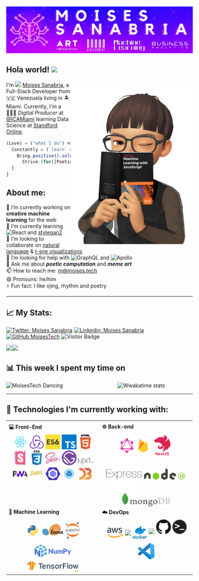 ![LinkedIn Banner](https://github.com/moisestech/moisestech/blob/master/assets/banner/MoisesTech_LinkedIn_Banner.jpeg?raw=true)

## Hola world! <img src="https://raw.githubusercontent.com/MartinHeinz/MartinHeinz/master/wave.gif" width="30px">

<img src="https://raw.githubusercontent.com/moisestech/moisestech/master/assets/avatar/MoisesTech_Zepeto_MLwJS.png" align="right" width="330px"/>

I'm <img src="https://emojis.slackmojis.com/emojis/images/1531849430/4246/blob-sunglasses.gif?1531849430" width="30"/> [Moises Sanabria](https://moises.tech/), a Full-Stack Developer from 🇻🇪 Venezuela living in 🏝️ Miami. Currently, I'm a 👨🏽‍💻 <em>Digital Producer</em> at [@ICAMiami](https://icamiami.org/) learning Data Science at [Standford Online](https://www.coursera.org/learn/machine-learning).

```javascript
(Love) = ("what I do") => {
  Constantly = (`learn` && `adjust`) => {
    Bring.positive().solutions()
      Strive.(for([Poetic + Computation]))
  }
}
```

## About me:

🔭 I’m currently working on <strong>creative machine learning</strong> for the web  
🌱 I’m currently learning <img alt="React" src="https://img.shields.io/badge/-React-45b8d8?style=flat-square&logo=react&logoColor=white" /> and [stylegan2](https://github.com/NVlabs/stylegan2)  
👯 I’m looking to collaborate on <a href="https://github.com/openai/gpt-3">natural language</a> & [t-sne visualizations](https://www.youtube.com/watch?v=wvsE8jm1GzE)  
🤔 I’m looking for help with <img alt="GraphQL" src="https://img.shields.io/badge/-GraphQL-E10098?style=flat-square&logo=graphql&logoColor=white" /> and <img alt="Apollo" src="https://img.shields.io/badge/-Apollo%20GraphQL-311C87?style=flat-square&logo=apollo-graphql&logoColor=white" />  
💬 Ask me about **_poetic computation_** and **_meme art_**  
📫 How to reach me: m@moises.tech  
😄 Pronouns: he/him  
⚡ Fun fact: I like vjing, rhythm and poetry

<hr/>

## 📈 My Stats:

[![Twitter: Moises Sanabria](https://img.shields.io/twitter/follow/moisesdsanabria?style=social)](https://twitter.com/moisesdsanabria)
[![Linkedin: Moises Sanabria](https://img.shields.io/badge/-LinkedIn-blue?style=flat-square&logo=Linkedin&logoColor=white&link=https://www.linkedin.com/in/moisesdsanabria/)](https://www.linkedin.com/in/moisesdsanabria/)
[![GitHub MoisesTech](https://img.shields.io/github/followers/moisestech?label=follow&style=social)](https://github.com/moisestech)
![Visitor Badge](https://visitor-badge.laobi.icu/badge?page_id=moisestech)

<img height="135px" src="https://github-readme-stats.vercel.app/api?username=moisestech&hide_title=true&hide_border=true&show_icons=true&include_all_commits=true&line_height=21&bg_color=0,EC6C6C,FFD479,FFFC79,73FA79&theme=graywhite" /><!-- wi*quL3fcV --><img height="135px" src="https://github-readme-stats.vercel.app/api/top-langs/?username=moisestech&hide_title=true&hide_border=true&layout=compact&bg_color=0,73FA79,73FDFF,D783FF&theme=graywhite" />

## 📊 **This week I spent my time on**

<img src="https://github.com/moisestech/moisestech/blob/master/assets/avatar/MoisesTech_Zepeto_Dancing.gif?raw=true" alt="MoisesTech Dancing" width="300px" align="left" />

![Wwakatime stats](https://github-readme-stats-taupe-two.vercel.app/api/wakatime?username=moisestech&hide_title=true&hide_border=true&langs_count=5)

<!-- <img src="https://raw.githubusercontent.com/moisestech/moisestech/master/contributions.gif" alt="Contributions" width="722px" height="112px" /> -->

<hr/>

## 🔧 Technologies I'm currently working with:

<div width="350px">
<table>
  <tr>
    <td valign="top" width="50%"></td>
    <td valign="top" width="50%"></td>
  </tr>
  <tr>
    <td valign="center" halign="center" width="50%">
      <strong>💻  Front-End</strong>
    </td>
    <td valign="top" halign="center" width="50%">
      <strong>⚙️ Back-end</strong>
    </td>
  </tr>
  <tr>
    <td valign="top" width="33%">
      <div align="center">
        <img
          width="40x"
          src="https://raw.githubusercontent.com/github/explore/80688e429a7d4ef2fca1e82350fe8e3517d3494d/topics/react/react.png"
        />
        <img
          width="40x"
          src="https://raw.githubusercontent.com/github/explore/80688e429a7d4ef2fca1e82350fe8e3517d3494d/topics/redux/redux.png"
        />
        <img
          width="40x"
          src="https://raw.githubusercontent.com/github/explore/80688e429a7d4ef2fca1e82350fe8e3517d3494d/topics/es6/es6.png"
        />
        <img
          width="40x"
          src="https://raw.githubusercontent.com/github/explore/80688e429a7d4ef2fca1e82350fe8e3517d3494d/topics/typescript/typescript.png"
        />
        <img
          width="40x"
          src="https://raw.githubusercontent.com/github/explore/80688e429a7d4ef2fca1e82350fe8e3517d3494d/topics/html/html.png"
        />
        <img
          width="40x"
          src="https://raw.githubusercontent.com/github/explore/80688e429a7d4ef2fca1e82350fe8e3517d3494d/topics/storybook/storybook.png"
        />
        <img
          width="40x"
          src="https://raw.githubusercontent.com/github/explore/80688e429a7d4ef2fca1e82350fe8e3517d3494d/topics/css/css.png"
        />
        <img
          width="40x"
          src="https://raw.githubusercontent.com/github/explore/80688e429a7d4ef2fca1e82350fe8e3517d3494d/topics/sass/sass.png"
        />
        <img
          width="40x"
          src="https://raw.githubusercontent.com/moisestech/moisestech/master/assets/logos/gatsby.png"
        />
        <img
          width="40x"
          src="https://raw.githubusercontent.com/moisestech/moisestech/master/assets/logos/nextjs.png"
        />
        <img
          width="40"
          src="https://raw.githubusercontent.com/github/explore/80688e429a7d4ef2fca1e82350fe8e3517d3494d/topics/pwa/pwa.png"
        />
        <img
          width="40x"
          src="https://raw.githubusercontent.com/github/explore/cb39e2385dfcec8a661d01bfacff6b1e33bbaa9d/topics/babel/babel.png"
        />
        <img
          width="40"
          src="https://raw.githubusercontent.com/github/explore/80688e429a7d4ef2fca1e82350fe8e3517d3494d/topics/eslint/eslint.png"
        />
        <img
          width="40"
          src="https://raw.githubusercontent.com/github/explore/80688e429a7d4ef2fca1e82350fe8e3517d3494d/topics/webpack/webpack.png"
        />
        <img
          width="40"
          src="https://github.com/moisestech/moisestech/blob/master/assets/logos/d3.png?raw=true"
        />
      </div>
    </td>
    <td valign="top" width="33%">
      <div align="center">
        <img
          align="center"
          width="40"
          src="https://raw.githubusercontent.com/github/explore/80688e429a7d4ef2fca1e82350fe8e3517d3494d/topics/graphql/graphql.png"
        />
        <img
          align="center"
          width="40"
          src="https://raw.githubusercontent.com/github/explore/80688e429a7d4ef2fca1e82350fe8e3517d3494d/topics/firebase/firebase.png"
        />
        <img
          align="center"
          height="60"
          src="https://raw.githubusercontent.com/moisestech/moisestech/master/assets/logos/nestjs.png"
        />
        <img
          align="center"
          width="40%"
          src="https://raw.githubusercontent.com/github/explore/80688e429a7d4ef2fca1e82350fe8e3517d3494d/topics/express/express.png"
        />
        <img
          align="center"
          height="40"
          src="https://raw.githubusercontent.com/moisestech/moisestech/master/assets/logos/nodejs.png"
        />
        <img
          align="center"
          height="40"
          src="https://github.com/moisestech/moisestech/blob/master/assets/logos/mongodb.png?raw=true"
        />
      </div>
    </td>
  </tr>
  <tr>
    <td valign="top" halign="center" width="50%">
      <strong>🧠  Machine Learning</strong>
    </td>
    <td valign="top" halign="center" width="50%">
      <strong>☁️ DevOps</strong>
    </td>
  </tr>
  <tr>
    <td valign="top" width="50%">
      <div align="center">
        <img
          align="center"
          width="40"
          src="https://raw.githubusercontent.com/github/explore/80688e429a7d4ef2fca1e82350fe8e3517d3494d/topics/python/python.png"
        />
        <img
          align="center"
          width="60"
          src="https://raw.githubusercontent.com/github/explore/80688e429a7d4ef2fca1e82350fe8e3517d3494d/topics/scikit-learn/scikit-learn.png"
        />
        <img
          align="center"
          width="40"
          src="https://github.com/moisestech/moisestech/blob/master/assets/logos/jupyter_notebooks.png?raw=true"
        />
        <img
          align="center"
          height="50"
          src="https://raw.githubusercontent.com/moisestech/moisestech/master/assets/logos/numpy.png"
        />
        <img
          align="center"
          height="35"
          src="https://raw.githubusercontent.com/moisestech/moisestech/master/assets/logos/tensorflow2.png"
        />
      </div>
    </td>
    <td valign="top" width="50%">
      <div align="center">
        <img
          align="center"
          height="50"
          src="https://raw.githubusercontent.com/github/explore/80688e429a7d4ef2fca1e82350fe8e3517d3494d/topics/aws/aws.png"
        />
        <img
          align="center"
          height="40"
          src="https://www.vectorlogo.zone/logos/google_cloud/google_cloud-icon.svg"
        />
        <img
          align="center"
          width="40"
          src="https://raw.githubusercontent.com/github/explore/80688e429a7d4ef2fca1e82350fe8e3517d3494d/topics/docker/docker.png"
        />
        <img
          width="40"
          src="https://camo.githubusercontent.com/d82942004dd6bfef22a5ba8e6fb936211a048320/68747470733a2f2f70726f66696c696e61746f722e7269736861762e6465762f736b696c6c732d6173736574732f6769742d73636d2d69636f6e2e737667"
        />
        <img
          width="40"
          src="https://raw.githubusercontent.com/github/explore/78df643247d429f6cc873026c0622819ad797942/topics/github/github.png"
        />
        <img
          width="40"
          src="https://raw.githubusercontent.com/github/explore/80688e429a7d4ef2fca1e82350fe8e3517d3494d/topics/terminal/terminal.png"
        />
        <img
          width="50"
          src="https://raw.githubusercontent.com/moisestech/moisestech/master/assets/logos/vscode.png"
        />
      </div>
    </td>
  </tr>
</table>
</div>
